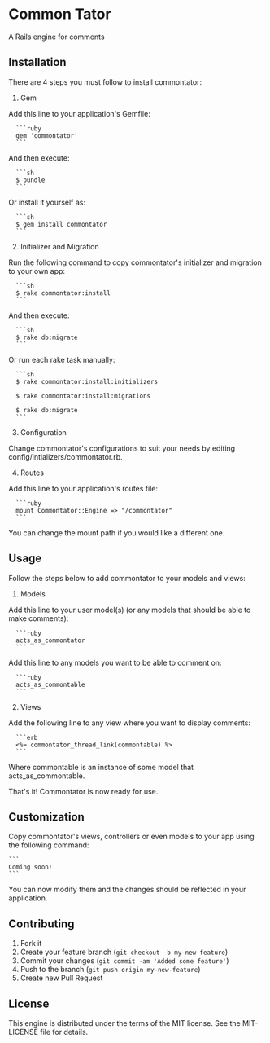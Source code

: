 # Common Tator

A Rails engine for comments

## Installation

There are 4 steps you must follow to install commontator:

1. Gem

  Add this line to your application's Gemfile:

      ```ruby
      gem 'commontator'
      ```

  And then execute:

      ```sh
      $ bundle
      ```

  Or install it yourself as:

      ```sh
      $ gem install commontator
      ```

2. Initializer and Migration

  Run the following command to copy commontator's initializer and migration to your own app:

      ```sh
      $ rake commontator:install
      ```

  And then execute:

      ```sh
      $ rake db:migrate
      ```

  Or run each rake task manually:

      ```sh
      $ rake commontator:install:initializers

      $ rake commontator:install:migrations

      $ rake db:migrate
      ```

3. Configuration

  Change commontator's configurations to suit your needs by editing config/intializers/commontator.rb.

4. Routes

  Add this line to your application's routes file:

      ```ruby
      mount Commontator::Engine => "/commontator"
      ```

  You can change the mount path if you would like a different one.

## Usage

Follow the steps below to add commontator to your models and views:

1. Models

  Add this line to your user model(s) (or any models that should be able to make comments):

      ```ruby
      acts_as_commontator
      ```
    
  Add this line to any models you want to be able to comment on:

      ```ruby
      acts_as_commontable
      ```
    
2. Views

  Add the following line to any view where you want to display comments:

      ```erb
      <%= commontator_thread_link(commontable) %>
      ```
    
  Where commontable is an instance of some model that acts_as_commontable.

That's it! Commontator is now ready for use.

## Customization

Copy commontator's views, controllers or even models to your app using the following command:

    ```
    Coming soon!
    ```

You can now modify them and the changes should be reflected in your application.

## Contributing

1. Fork it
2. Create your feature branch (`git checkout -b my-new-feature`)
3. Commit your changes (`git commit -am 'Added some feature'`)
4. Push to the branch (`git push origin my-new-feature`)
5. Create new Pull Request

## License

This engine is distributed under the terms of the MIT license.
See the MIT-LICENSE file for details.
